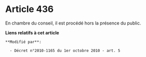 # Article 436

En chambre du conseil, il est procédé hors la présence du public.

**Liens relatifs à cet article**

	**Modifié par**:

	  - Décret n°2010-1165 du 1er octobre 2010 - art. 5
